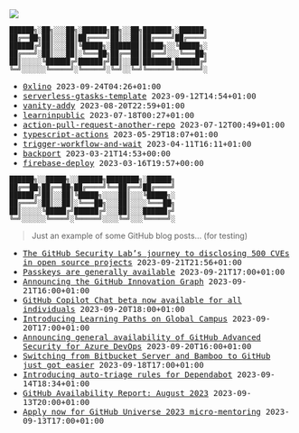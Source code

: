 <img src="https://github-profile-trophy.vercel.app/?username=0xlino&theme=onedark"/>

```
██████╗░██╗░░░██╗░██████╗██╗░░██╗███████╗░██████╗
██╔══██╗██║░░░██║██╔════╝██║░░██║██╔════╝██╔════╝
██████╔╝██║░░░██║╚█████╗░███████║█████╗░░╚█████╗░
██╔═══╝░██║░░░██║░╚═══██╗██╔══██║██╔══╝░░░╚═══██╗
██║░░░░░╚██████╔╝██████╔╝██║░░██║███████╗██████╔╝
╚═╝░░░░░░╚═════╝░╚═════╝░╚═╝░░╚═╝╚══════╝╚═════╝░
```

<!-- PUSHES:START -->

- <samp>[0xlino](https://github.com/0xlino/0xlino) <kbd>2023-09-24T04:26+01:00</kbd></samp>
- <samp>[serverless-gtasks-template](https://github.com/0xlino/serverless-gtasks-template) <kbd>2023-09-12T14:54+01:00</kbd></samp>
- <samp>[vanity-addy](https://github.com/0xlino/vanity-addy) <kbd>2023-08-20T22:59+01:00</kbd></samp>
- <samp>[learninpublic](https://github.com/0xlino/learninpublic) <kbd>2023-07-18T00:27+01:00</kbd></samp>
- <samp>[action-pull-request-another-repo](https://github.com/0xlino/action-pull-request-another-repo) <kbd>2023-07-12T00:49+01:00</kbd></samp>
- <samp>[typescript-actions](https://github.com/0xlino/typescript-actions) <kbd>2023-05-29T18:07+01:00</kbd></samp>
- <samp>[trigger-workflow-and-wait](https://github.com/0xlino/trigger-workflow-and-wait) <kbd>2023-04-11T16:11+01:00</kbd></samp>
- <samp>[backport](https://github.com/0xlino/backport) <kbd>2023-03-21T14:53+00:00</kbd></samp>
- <samp>[firebase-deploy](https://github.com/0xlino/firebase-deploy) <kbd>2023-03-16T19:57+00:00</kbd></samp>

<!-- PUSHES:END -->

```
██████╗░░█████╗░░██████╗████████╗░██████╗
██╔══██╗██╔══██╗██╔════╝╚══██╔══╝██╔════╝
██████╔╝██║░░██║╚█████╗░░░░██║░░░╚█████╗░
██╔═══╝░██║░░██║░╚═══██╗░░░██║░░░░╚═══██╗
██║░░░░░╚█████╔╝██████╔╝░░░██║░░░██████╔╝
╚═╝░░░░░░╚════╝░╚═════╝░░░░╚═╝░░░╚═════╝░
```

> Just an example of some GitHub blog posts... (for testing)

<!-- POSTS:START -->

- <samp>[The GitHub Security Lab’s journey to disclosing 500 CVEs in open source projects](https://github.blog/2023-09-21-the-github-security-labs-journey-to-disclosing-500-cves-in-open-source-projects/) <kbd>2023-09-21T21:56+01:00</kbd></samp>
- <samp>[Passkeys are generally available](https://github.blog/2023-09-21-passkeys-are-generally-available/) <kbd>2023-09-21T17:00+01:00</kbd></samp>
- <samp>[Announcing the GitHub Innovation Graph](https://github.blog/2023-09-21-announcing-the-github-innovation-graph/) <kbd>2023-09-21T16:00+01:00</kbd></samp>
- <samp>[GitHub Copilot Chat beta now available for all individuals](https://github.blog/2023-09-20-github-copilot-chat-beta-now-available-for-all-individuals/) <kbd>2023-09-20T18:00+01:00</kbd></samp>
- <samp>[Introducing Learning Paths on Global Campus](https://github.blog/2023-09-20-introducing-learning-paths-on-global-campus/) <kbd>2023-09-20T17:00+01:00</kbd></samp>
- <samp>[Announcing general availability of GitHub Advanced Security for Azure DevOps](https://github.blog/2023-09-20-announcing-general-availability-of-github-advanced-security-for-azure-devops/) <kbd>2023-09-20T16:00+01:00</kbd></samp>
- <samp>[Switching from Bitbucket Server and Bamboo to GitHub just got easier](https://github.blog/2023-09-18-switching-from-bitbucket-server-and-bamboo-to-github-just-got-easier/) <kbd>2023-09-18T17:00+01:00</kbd></samp>
- <samp>[Introducing auto-triage rules for Dependabot](https://github.blog/2023-09-14-introducing-auto-triage-rules-for-dependabot/) <kbd>2023-09-14T18:34+01:00</kbd></samp>
- <samp>[GitHub Availability Report: August 2023](https://github.blog/2023-09-13-github-availability-report-august-2023/) <kbd>2023-09-13T20:00+01:00</kbd></samp>
- <samp>[Apply now for GitHub Universe 2023 micro-mentoring](https://github.blog/2023-09-13-apply-now-for-github-universe-2023-micro-mentoring/) <kbd>2023-09-13T17:00+01:00</kbd></samp>

<!-- POSTS:END -->
